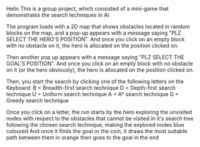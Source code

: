 Hello
This is a group project, which consisted of a mini-game that demonstrates the search techniques in AI

The program loads with a 2D map that shows obstacles located in random blocks on the map, and a pop-up appears with a message saying "PLZ SELECT THE HERO'S POSITION".
And once you click on an empty block with no obstacle on it, the hero is allocated on the position clicked on.

Then another pop up appears with a message saying "PLZ SELECT THE GOAL'S POSITION".
And once you click on an empty block with no obstacle on it (or the hero obviously), the hero is allocated on the position clicked on.

Then, you start the search by clicking one of the following letters on the Keyboard:
B = Breadth-first search technique
D = Depth-first search technique
U = Uniform search technique
A = A* search technique
G = Greedy search technique

Once you click on a letter, the run starts by the hero exploring the unvisited nodes with respect to the obstacles that cannot be visited in it's search tree following the chosen search technique, making the explored nodes blue coloured
And once it finds the goal or the coin, it draws the most suitable path between them in orange then goes to the goal in the end
